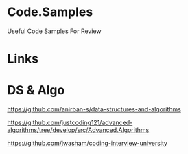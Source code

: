 # Code.Samples
Useful Code Samples For Review

# Links

# DS & Algo
https://github.com/anirban-s/data-structures-and-algorithms

https://github.com/justcoding121/advanced-algorithms/tree/develop/src/Advanced.Algorithms

https://github.com/jwasham/coding-interview-university

